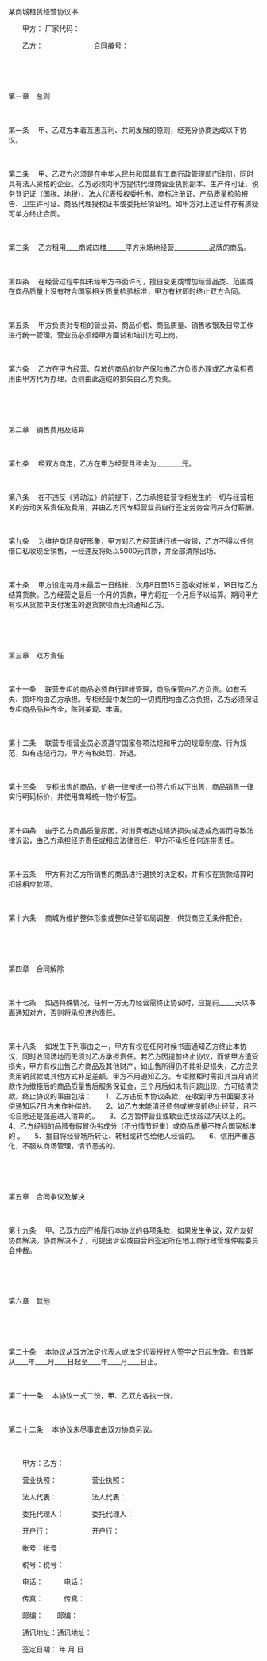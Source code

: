 



某商城租赁经营协议书



 

　　甲方： 厂家代码：

　　乙方：　　　　　　　 合同编号：

　　

　　


 第一章　总则



　　

第一条
　甲、乙双方本着互惠互利、共同发展的原则，经充分协商达成以下协议。

　　

第二条
　甲、乙双方必须是在中华人民共和国具有工商行政管理部门注册，同时具有法人资格的企业。乙方必须向甲方提供代理商营业执照副本、生产许可证、税务登记证（国税、地税）、法人代表授权委托书、商标注册证、产品质量检验报告、卫生许可证、商品代理授权证书或委托经销证明。如甲方对上述证件存有质疑可单方终止合同。

　　

第三条
　乙方租用____商城四楼______平方米场地经营___________品牌的商品。

　　

第四条
　在经营过程中如未经甲方书面许可，擅自变更或增加经营品类、范围或在商品质量上没有符合国家相关质量检验标准，甲方有权即时终止双方合同。

　　

第五条
　甲方负责对专柜的营业员、商品价格、商品质量、销售收银及日常工作进行统一管理。营业员必须经甲方面试和培训方可上岗。

　　

第六条
　乙方在甲方经营、存放的商品的财产保险由乙方负责办理或乙方承担费用由甲方代为办理，否则由此造成的损失由乙方负责。

　　

　　


 第二章　销售费用及结算



　　

第七条
　经双方商定，乙方在甲方经营月租金为________元。

　　

第八条
　在不违反《劳动法》的前提下，乙方承担联营专柜发生的一切与经营相关的劳动关系责任及费用，并由乙方同专柜营业员自行签定劳务合同并支付薪酬。

　　

第九条
　为维护商场良好形象，甲方对乙方经营进行统一收银，乙方不得以任何借口私收现金销售，一经违反将处以5000元罚款，并全部清除出场。

　　

第十条
　甲方设定每月末最后一日结帐，次月8日至15日签收对帐单，18日给乙方结算货款。乙方经营之最后一个月的货款，甲方将在一个月后予以结算。期间甲方有权从货款中支付发生的退货款项而无须通知乙方。

　　

　　


 第三章　双方责任



　　

第十一条
　联营专柜的商品必须自行建帐管理，商品保管由乙方负责。如有丢失、损坏均由乙方承担。专柜经营中发生的一切费用均由乙方负担，乙方必须保证专柜商品品种齐全，陈列美观、丰满。

　　

第十二条
　联营专柜营业员必须遵守国家各项法规和甲方的规章制度、行为规范，如有违纪行为，甲方有权处罚、辞退。

　　

第十三条
　专柜出售的商品，价格一律按统一价签六折以下出售，商品销售一律实行明码标价，并使用商城统一物价标签。

　　

第十四条
　由于乙方商品质量原因，对消费者造成经济损失或造成危害而导致法律诉讼，由乙方承担经济责任或相应法律责任，甲方不承担任何连带责任。

　　

第十五条
　甲方有对乙方所销售的商品进行退换的决定权，并有权在货款结算时扣除相应款项。

　　

第十六条
　商城为维护整体形象或整体经营布局调整，供货商应无条件配合。

　　

　　


 第四章　合同解除



　　

第十七条
　如遇特殊情况，任何一方无力经营需终止协议时，应提前_____天以书面通知对方，否则将承担违约责任。

　　

第十八条
　如发生下列事由之一，甲方有权在任何时候书面通知乙方终止本协议，同时收回场地而无须对乙方承担责任。若乙方因提前终止协议，而使甲方遭受损失，甲方有权出售乙方商品及其他财产，如出售所得仍不能补足损失，乙方应负责用销货款或其他方式补足差额，甲方不用通知乙方。专柜撤柜时需扣其当月销货款作为撤柜后的商品质量售后服务保证金，三个月后如未有问题出现，方可结清货款。终止协议的事由包括：　　1、乙方违反本协议条款，在收到甲方书面要求补偿通知后7日内未作补偿的。　　2、如乙方未能清还债务或被提前终止经营，且不论自愿还是强迫进入清算的。　　3、乙方暂停营业或歇业连续超过7天以上的。　　4、乙方经销的品牌有假冒伪劣成分（不分情节轻重）或商品质量不符合国家标准的 。　　5、擅自将经营场所转让、转租或转包给他人经营的。　　6、信用严重恶化，不服从商场管理，情节恶劣的。

　　

　　


 第五章　合同争议及解决



　　

第十九条
　甲、乙双方应严格履行本协议的各项条款，如果发生争议，双方友好协商解决。协商解决不了，可提出诉讼或由合同签定所在地工商行政管理仲裁委员会仲裁。

　　

　　


 第六章　其他



　　

　　

第二十条
　本协议从双方法定代表人或法定代表授权人签字之日起生效。有效期从____年____月____日起至____年____月____日止。

　　

第二十一条
　本协议一式二份，甲、乙双方各执一份。

　　

第二十二条
　本协议未尽事宜由双方协商另议。　

　　　

　　甲方：乙方：

　　营业执照：　　　　　营业执照：

　　法人代表：　　　　　法人代表：

　　委托代理人：　　　　委托代理人：

　　开户行：　　　　　　开户行：

　　帐号：帐号：

　　税号：税号：

　　电话：　　　电话：

　　传真：　　　传真：

　　邮编：　　邮编：

　　通讯地址：通讯地址：　　

　　签定日期： 年 月 日